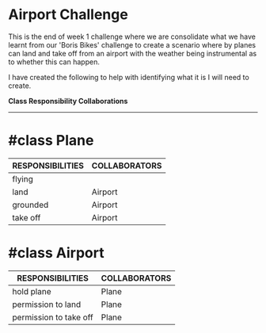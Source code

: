 Airport Challenge
=================

This is the end of week 1 challenge where we are consolidate what we have learnt from our 'Boris Bikes' challenge to create a scenario where by planes can land and take off from an airport with the weather being instrumental as to whether this can happen. 

I have created the following to help with identifying what it is I will need to create. 


**Class Responsibility Collaborations**
***************************************

#class Plane
 ===========

| RESPONSIBILITIES       | COLLABORATORS  |
|------------------------|----------------|
|flying                  |                |
|land                    | Airport        |
|grounded                | Airport        |
|take off                | Airport        |


#class Airport
 =============

| RESPONSIBILITIES       | COLLABORATORS  |
|------------------------|----------------|
|hold plane              | Plane          |
|permission to land      | Plane          |
|permission to take off  | Plane          |